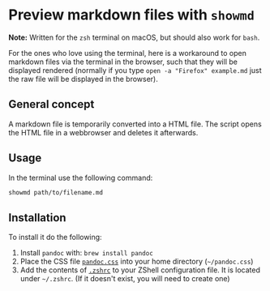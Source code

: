 # Preview markdown files with `showmd`

**Note:** Written for the `zsh` terminal on macOS, but should also work for `bash`.

For the ones who love using the terminal, here is a workaround to open markdown files via the terminal in the browser, such that they will be displayed rendered (normally if you type `open -a "Firefox" example.md` just the raw file will be displayed in the browser).

## General concept
A markdown file is temporarily converted into a HTML file.
The script opens the HTML file in a webbrowser and deletes it afterwards.

## Usage
In the terminal use the following command:
```bash
showmd path/to/filename.md
```

## Installation
To install it do the following:

1. Install `pandoc` with: `brew install pandoc`
2. Place the CSS file [`pandoc.css`](./pandoc.css) into your home directory (`~/pandoc.css`)
3. Add the contents of [`.zshrc`](./.zshrc) to your ZShell configuration file. It is located under `~/.zshrc`. (If it doesn't exist, you will need to create one)
